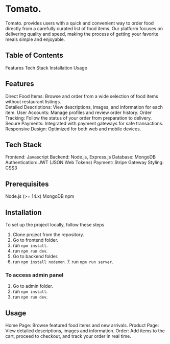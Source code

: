 # Tomato.

Tomato. provides users with a quick and convenient way to order food directly from a carefully curated list of food items. Our platform focuses on delivering quality and speed, making the process of getting your favorite meals simple and enjoyable.

## Table of Contents
Features
Tech Stack
Installation
Usage

## Features
Direct Food Items: Browse and order from a wide selection of food items without restaurant listings.  
Detailed Descriptions: View descriptions, images, and information for each item.
User Accounts: Manage profiles and review order history.
Order Tracking: Follow the status of your order from preparation to delivery.
Secure Payments: Integrated with payment gateways for safe transactions.
Responsive Design: Optimized for both web and mobile devices.

## Tech Stack 
Frontend: Javascript
Backend: Node.js, Express.js
Database: MongoDB
Authentication: JWT (JSON Web Tokens)
Payment: Stripe Gateway
Styling: CSS3

## Prerequisites
Node.js (>= 14.x)
MongoDB
npm

## Installation 
To set up the project locally, follow these steps
1. Clone project from the repository.
2. Go to frontend folder.
3. run `npm install`.
4. run `npm run dev`.
5. Go to backend folder. 
6. run `npm install nodemon`.
7. run `npm run server`.

### To access admin panel
1. Go to admin folder.
2. run `npm install`.
3. run `npm run dev`.

## Usage 
Home Page: Browse featured food items and new arrivals.
Product Page: View detailed descriptions, images and information.
Order: Add items to the cart, proceed to checkout, and track your order in real time.